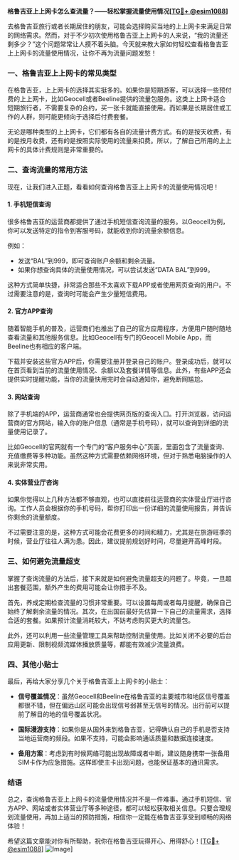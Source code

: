**格鲁吉亚上上网卡怎么查流量？——轻松掌握流量使用情况[[TG💪+ @esim1088](https://t.me/s/esim1088)]**

去格鲁吉亚旅行或者长期居住的朋友，可能会选择购买当地的上上网卡来满足日常的网络需求。然而，对于不少初次使用格鲁吉亚上上网卡的人来说，“我的流量还剩多少？”这个问题常常让人摸不着头脑。今天就来教大家如何轻松查看格鲁吉亚上上网卡的流量使用情况，让你不再为流量问题发愁！

### **一、格鲁吉亚上上网卡的常见类型**
在格鲁吉亚，上上网卡的选择其实挺多的。如果你是短期游客，可以选择一些预付费的上上网卡，比如Geocell或者Beeline提供的流量包服务。这类上上网卡适合短期旅行者，不需要复杂的合约，买一张卡就能直接使用。而如果是长期居住或工作的人群，则可能更倾向于选择后付费套餐。

无论是哪种类型的上上网卡，它们都有各自的流量计费方式。有的是按天收费，有的是按月收费，还有的是按照实际使用的流量来扣费。所以，了解自己所用的上上网卡的具体计费规则是非常重要的。

### **二、查询流量的常用方法**
现在，让我们进入正题，看看如何查询格鲁吉亚上上网卡的流量使用情况吧！

#### **1. 手机短信查询**
很多格鲁吉亚的运营商都提供了通过手机短信查询流量的服务。以Geocell为例，你可以发送特定的指令到客服号码，就能收到你的流量余额信息。

例如：
- 发送“BAL”到999，即可查询账户余额和剩余流量。
- 如果你想查询具体的流量使用情况，可以尝试发送“DATA BAL”到999。

这种方式简单快捷，非常适合那些不太喜欢下载APP或者使用网页查询的用户。不过需要注意的是，查询时可能会产生少量短信费用。

#### **2. 官方APP查询**
随着智能手机的普及，运营商们也推出了自己的官方应用程序，方便用户随时随地查看流量和其他服务信息。比如Geocell有专门的Geocell Mobile App，而Beeline也有相应的客户端。

下载并安装这些官方APP后，你需要注册并登录自己的账户。登录成功后，就可以在首页看到当前的流量使用情况、余额以及套餐详情等信息。此外，有些APP还会提供实时提醒功能，当你的流量快用完时会自动通知你，避免断网尴尬。

#### **3. 网站查询**
除了手机端的APP，运营商通常也会提供网页版的查询入口。打开浏览器，访问运营商的官方网站，输入你的账户信息（通常是手机号码），就可以查询到详细的流量使用记录了。

比如Geocell的官网就有一个专门的“客户服务中心”页面，里面包含了流量查询、充值缴费等多种功能。虽然这种方式需要依赖网络环境，但对于熟悉电脑操作的人来说非常实用。

#### **4. 实体营业厅咨询**
如果你觉得以上几种方法都不够直观，也可以直接前往运营商的实体营业厅进行咨询。工作人员会根据你的手机号码，帮你打印出一份详细的流量使用报告，并告诉你剩余的流量额度。

不过需要注意的是，这种方式可能会花费更多的时间和精力，尤其是在旅游旺季的时候，营业厅往往人满为患。因此，建议提前规划好时间，尽量避开高峰时段。

### **三、如何避免流量超支**
掌握了查询流量的方法后，接下来就是如何避免流量超支的问题了。毕竟，一旦超出套餐范围，额外产生的费用可能会让你措手不及。

首先，养成定期检查流量的习惯非常重要。可以设置每周或者每月提醒，确保自己始终了解剩余流量的情况。其次，在出国前最好先估算一下自己的流量需求，选择合适的套餐。如果预计流量消耗较大，不妨考虑购买更大的流量包。

此外，还可以利用一些流量管理工具来帮助控制流量使用。比如关闭不必要的后台应用更新、限制视频流媒体播放质量等，都能有效减少流量浪费。

### **四、其他小贴士**
最后，再给大家分享几个关于格鲁吉亚上上网卡的小贴士：

- **信号覆盖情况**：虽然Geocell和Beeline在格鲁吉亚的主要城市和地区信号覆盖都很不错，但在偏远山区可能会出现信号弱甚至无信号的情况。出行前可以提前了解目的地的信号覆盖状况。
  
- **国际漫游支持**：如果你是从国外来到格鲁吉亚，记得确认自己的手机是否支持当地运营商的频段。如果不支持，可能会影响通话质量和数据连接速度。

- **备用方案**：考虑到有时候网络可能出现故障或者中断，建议随身携带一张备用SIM卡作为应急措施。这样即使主卡出现问题，也能保证基本的通讯需求。

### **结语**
总之，查询格鲁吉亚上上网卡的流量使用情况并不是一件难事。通过手机短信、官方APP、网站或者实体营业厅等多种途径，都可以轻松获取相关信息。只要合理规划流量使用，再加上适当的预防措施，相信你一定能在格鲁吉亚享受到顺畅的网络体验！

希望这篇文章能对你有所帮助，祝你在格鲁吉亚玩得开心、用得舒心！[[TG💪+ @esim1088](https://t.me/s/esim1088)] ![Image](https://i.postimg.cc/4NQfJmqS/Snipaste-2025-05-13-00-14-12.png)]